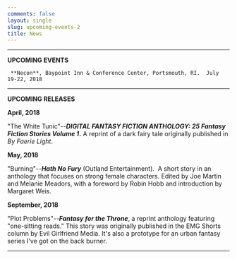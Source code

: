 ```yaml
---
comments: false
layout: single
slug: upcoming-events-2
title: News
---
```

* * *

**UPCOMING EVENTS**

     **Necon**, Baypoint Inn & Conference Center, Portsmouth, RI.  July 19-22, 2018

* * *



**UPCOMING RELEASES**

**April, 2018**

"The White Tunic"--**_DIGITAL FANTASY FICTION ANTHOLOGY: 25 Fantasy Fiction Stories Volume 1_.** A reprint of a dark fairy tale originally published in _By Faerie Light_. 

**May, 2018**

"Burning"--**_Hath No Fury_** (Outland Entertainment).  A short story in an anthology that focuses on strong female characters. Edited by Joe Martin and Melanie Meadors, with a foreword by Robin Hobb and introduction by Margaret Weis.

**September, 2018**

"Plot Problems"--**_Fantasy for the Throne_**, a reprint anthology featuring "one-sitting reads."  This story was originally published in the EMG Shorts column by Evil Girlfriend Media. It's also a prototype for an urban fantasy series I've got on the back burner. 

* * *
